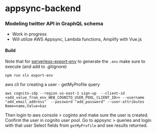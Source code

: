 # appsync-backend

### Modeling twitter API in GraphQL schema

- Work in progress
- Will utilize AWS Appsync, Lambda functions, Amplify with Vue.js


#### Build
Note that for [serverless-export-env](https://www.npmjs.com/package/serverless-export-env) to generate the `.env` make sure to execute (and add to .gitignore)
```
npm run sls export-env
```

aws cli for creating a user - getMyProfile query

```
aws cognito-idp --region us-east-1 sign-up  --client-id <add_value_from_env_WEB_COGNITO_USER_POOL_CLIENT_ID>> --username "add_email_address"  --password "add_password" --user-attributes Name=name,Value=kaz
```

Then login to aws console > coginto and make sure the user is created.
Confirm the user in cognito user pool.
Go to appsync > queries and login with that user
Select fields from `getMyProfile` and see results returned.

